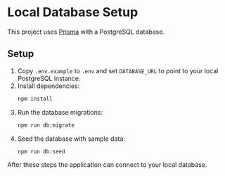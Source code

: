# Local Database Setup

This project uses [Prisma](https://www.prisma.io/) with a PostgreSQL database.

## Setup

1. Copy `.env.example` to `.env` and set `DATABASE_URL` to point to your local PostgreSQL instance.
2. Install dependencies:
   ```bash
   npm install
   ```
3. Run the database migrations:
   ```bash
   npm run db:migrate
   ```
4. Seed the database with sample data:
   ```bash
   npm run db:seed
   ```

After these steps the application can connect to your local database.

